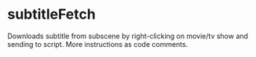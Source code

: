 # subtitleFetch
Downloads subtitle from subscene by right-clicking on movie/tv show and sending to script.
More instructions as code comments.
